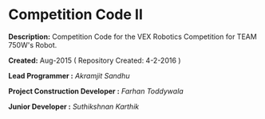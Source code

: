 # Competition Code II #

**Description:** Competition Code for the VEX Robotics Competition for TEAM 750W's Robot.

**Created:**  Aug-2015 ( Repository Created: 4-2-2016 ) 



**Lead Programmer :** *Akramjit Sandhu*

**Project Construction Developer :** *Farhan Toddywala*

**Junior Developer :** *Suthikshnan Karthik*